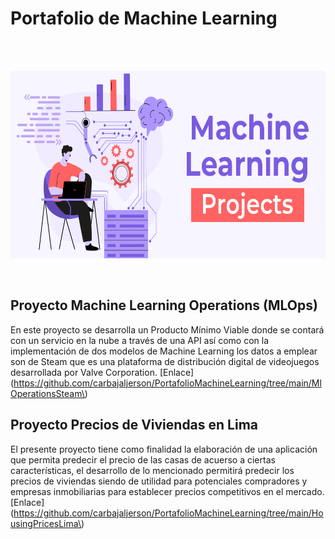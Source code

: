 # Portafolio de Machine Learning
<br><br>

<p align=center>
<img src="src\banner.png" height="300" weight="450">
<p>

<br>

## Proyecto Machine Learning Operations (MLOps)
En este proyecto se desarrolla un Producto Mínimo Viable donde se contará con un servicio en la nube a través de una API así como con la implementación de dos modelos de Machine Learning los datos a emplear son de Steam que es una plataforma de distribución digital de videojuegos desarrollada por Valve Corporation. [Enlace](https://github.com/carbajaljerson/PortafolioMachineLearning/tree/main/MlOperationsSteam\) 

## Proyecto Precios de Viviendas en Lima
El presente proyecto tiene como finalidad la elaboración de una aplicación que permita predecir el precio de las casas de acuerso a ciertas características, el desarrollo de lo mencionado permitirá predecir los precios de viviendas siendo de utilidad para potenciales compradores y empresas inmobiliarias para establecer precios competitivos en el mercado.  [Enlace](https://github.com/carbajaljerson/PortafolioMachineLearning/tree/main/HousingPricesLima\) 
